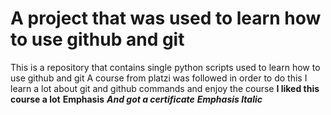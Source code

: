 # A project that was used to learn how to use github and git
This is a repository that contains single python scripts used to learn how to use github and git
A course from platzi was followed in order to do this
I learn a lot about git and github commands and enjoy the course
**I liked this course a lot**  __Emphasis__
***And got a certificate*** ___Emphasis Italic___

